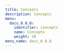 ```yaml
---
title: Concepts
description: Concepts
menu:
  docs_0.8.0:
    identifier: concepts
    name: Concepts
    weight: 20
menu_name: docs_0.8.0
---
```


